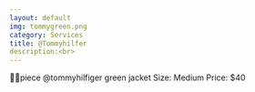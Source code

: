 ```yaml
---
layout: default
img: tommygreen.png
category: Services
title: @Tommyhilfer
description:<br>
---
```

 ✌🏽piece @tommyhilfiger green jacket 
Size: Medium
Price: $40
